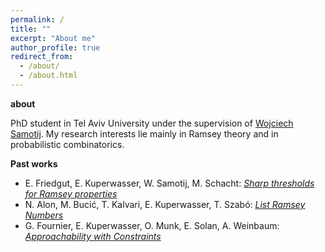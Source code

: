 ```yaml
---
permalink: /
title: ""
excerpt: "About me"
author_profile: true
redirect_from: 
  - /about/
  - /about.html
---
```


**about**

PhD student in Tel Aviv University under the supervision of [Wojciech Samotij](http://www.math.tau.ac.il/~samotij/). My research interests lie mainly in Ramsey theory and in probabilistic combinatorics.

**Past works**
- E. Friedgut, E. Kuperwasser, W. Samotij, M. Schacht: [*Sharp thresholds for Ramsey properties*](https://arxiv.org/pdf/2207.13982.pdf)
- N. Alon, M. Bucić, T. Kalvari, E. Kuperwasser, T. Szabó: [*List Ramsey Numbers*](https://arxiv.org/pdf/1902.07018)
- G. Fournier, E. Kuperwasser, O. Munk, E. Solan, A. Weinbaum: [*Approachability with Constraints*](https://arxiv.org/pdf/1712.00781.pdf)

